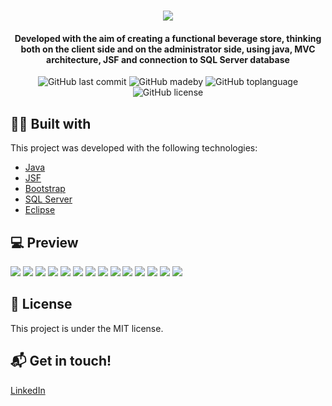 <h1 align="center">
  <img src="ProjetoIntegrador/src/main/webapp/resources/images/logo.png" center>
</h1>


<h4 align="center">
  <b align="center">Developed with the aim of creating a functional beverage store, thinking both on the client side and on the administrator side, using java, MVC architecture, JSF and connection to SQL Server database </b>
</h4>

<p align="center">
<img alt="GitHub last commit" src="https://img.shields.io/github/last-commit/pscordeiro/DeliVery?color=purple&style=flat-square)">
<img alt="GitHub madeby" src="https://img.shields.io/badge/made%20by-pcordeir0-%20?color=purple&style=flat-square">
<img alt="GitHub toplanguage" src="https://img.shields.io/github/languages/top/pscordeiro/DeliVery?color=purple&style=flat-square)">
<img alt="GitHub license" src="https://img.shields.io/github/license/pscordeiro/DeliVery?color=purple&style=flat-square)">

</p> 

## :man_technologist: Built with

This project was developed with the following technologies:

-  [Java](https://www.oracle.com/br/java/technologies/javase-downloads.html)
-  [JSF](https://www.oracle.com/java/technologies/javaserverfaces.html)
-  [Bootstrap](https://getbootstrap.com/)
-  [SQL Server](https://www.microsoft.com/pt-br/sql-server/sql-server-2019)
-  [Eclipse](https://www.eclipse.org/downloads/)

## :computer: Preview

<img src="Arquivos/Prints/1-Home.png">
<img src="Arquivos/Prints/2-empty cart.png">
<img src="Arquivos/Prints/3-cart.png">
<img src="Arquivos/Prints/4-login.png">
<img src="Arquivos/Prints/5-pedido-realizado.png">
<img src="Arquivos/Prints/6-atualizar-dados.png">
<img src="Arquivos/Prints/7-dados-atualizados.png">
<img src="Arquivos/Prints/8-cadastro-usuario.png">
<img src="Arquivos/Prints/9-cadastro-sucess.png">
<img src="Arquivos/Prints/10-lista-pedidos.png">
<img src="Arquivos/Prints/11-lista-pedidos-vazia.png">
<img src="Arquivos/Prints/12-lista-clientes.png">
<img src="Arquivos/Prints/13-cadastrar-produto.png">
<img src="Arquivos/Prints/14-produto-cadastrado.png">


## :page_facing_up: License

This project is under the MIT license. 

## :mailbox_with_mail: Get in touch!

[LinkedIn](https://www.linkedin.com/in/pscordeiro/)
